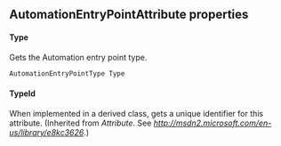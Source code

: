 ## AutomationEntryPointAttribute properties

#### Type

Gets the Automation entry point type.

```txt
AutomationEntryPointType Type
```

#### TypeId

When implemented in a derived class, gets a unique identifier for this attribute. (Inherited from *Attribute*. See *<http://msdn2.microsoft.com/en-us/library/e8kc3626>*.)
